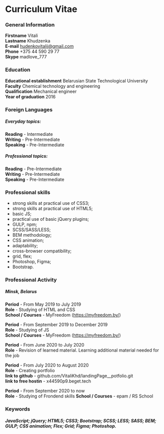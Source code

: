 # Curriculum Vitae<br>
### General Information
**Firstname** Vitali<br>
**Lastname** Khudzenka<br>
**E-mail** hudenkovitalij@gmail.com<br>
**Phone** +375 44 590 29 77<br>
**Skype** madlove_777<br>
### Education<br>
**Educational establishment** Belarusian State Technological University<br>
**Faculty** Chemical technology and engineering<br>
**Qualification** Mechanical engineer<br>
**Year of graduation** 2016<br>
### Foreign Languages
##### Everyday topics:<br>
**Reading** - Intermediate<br>
**Writing** - Pre-Intermediate<br>
**Speaking** - Pre-Intermediate<br>
##### Professional topics:<br>
**Reading** - Pre-Intermediate<br>
**Writing** - Pre-Intermediate<br>
**Speaking** - Pre-Intermediate<br>
### Professional skills
  * strong skills at practical use of CSS3;
  * strong skills at practical use of HTML5;
  * basic JS;
  * practical use of basic jQuery plugins;
  * GULP, npm;
  * SCSS/SASS/LESS;
  * BEM methodology;
  * CSS animation;
  * adaptability;
  * cross-browser compatibility;
  * grid, flex;
  * Photoshop, Figma;
  * Bootstrap.
### Professional Activity
##### Minsk, Belarus
**Period** - From May 2019 to July 2019<br>
**Role** - Studying of HTML and CSS<br>
**School / Courses** - MyFreedom (https://myfreedom.by/)<br>

**Period** - From September 2019 to December 2019<br>
**Role** - Studying of JS<br>
**School / Courses** - MyFreedom (https://myfreedom.by/)<br>

**Period** - From June 2020 to July 2020<br>
**Role** - Revision of learned material. Learning additional material needed for the job<br>

**Period** - From July 2020 to August 2020<br>
**Role** - Creating portfolio<br>
**link to github** - github.com/VitaliKhd/landingPage__potfolio.git<br>
**link to free hostin** - x44590p9.beget.tech<br>

**Period** - From September 2020 to now<br>
**Role** - Studying of Frondend skills
**School / Courses** - epam / RS School<br>
### Keywords
##### JavaScript; jQuery; HTML5; CSS3; Bootstrap; SCSS; LESS; SASS; BEM; GULP; CSS animation; Flex; Grid; Figma; Photoshop.
